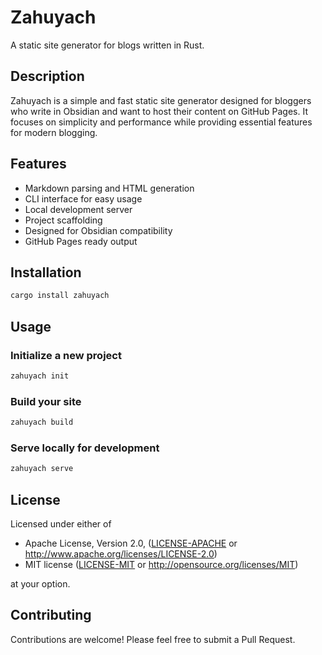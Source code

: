 # Zahuyach

A static site generator for blogs written in Rust.

## Description

Zahuyach is a simple and fast static site generator designed for bloggers who write in Obsidian and want to host their content on GitHub Pages. It focuses on simplicity and performance while providing essential features for modern blogging.

## Features

- Markdown parsing and HTML generation
- CLI interface for easy usage
- Local development server
- Project scaffolding
- Designed for Obsidian compatibility
- GitHub Pages ready output

## Installation

```bash
cargo install zahuyach
```

## Usage

### Initialize a new project
```bash
zahuyach init
```

### Build your site
```bash
zahuyach build
```

### Serve locally for development
```bash
zahuyach serve
```

## License

Licensed under either of

 * Apache License, Version 2.0, ([LICENSE-APACHE](LICENSE-APACHE) or http://www.apache.org/licenses/LICENSE-2.0)
 * MIT license ([LICENSE-MIT](LICENSE-MIT) or http://opensource.org/licenses/MIT)

at your option.

## Contributing

Contributions are welcome! Please feel free to submit a Pull Request.